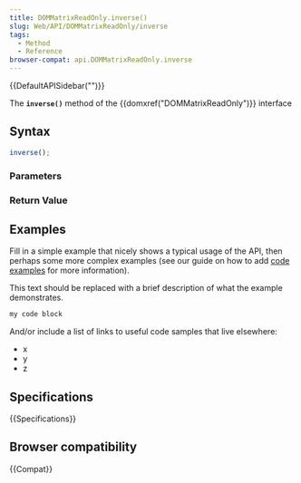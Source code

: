 ```yaml
---
title: DOMMatrixReadOnly.inverse()
slug: Web/API/DOMMatrixReadOnly/inverse
tags:
  - Method
  - Reference
browser-compat: api.DOMMatrixReadOnly.inverse
---
```

{{DefaultAPISidebar("")}}

The **`inverse()`** method of the {{domxref("DOMMatrixReadOnly")}} interface 

## Syntax

```js
inverse();
```

### Parameters



### Return Value



## Examples

Fill in a simple example that nicely shows a typical usage of the API, then perhaps some more complex examples (see our guide on how to add [code examples](/en-US/docs/MDN/Contribute/Structures/Code_examples) for more information).

This text should be replaced with a brief description of what the example demonstrates.

```js
my code block
```

And/or include a list of links to useful code samples that live elsewhere:

*   x
*   y
*   z

## Specifications

{{Specifications}}

## Browser compatibility

{{Compat}}

